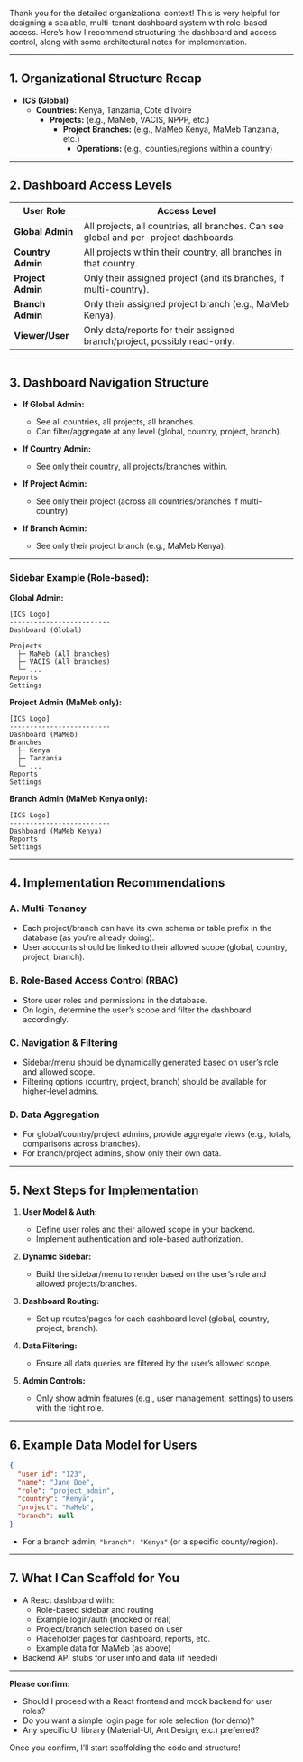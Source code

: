Thank you for the detailed organizational context! This is very helpful for designing a scalable, multi-tenant dashboard system with role-based access. Here’s how I recommend structuring the dashboard and access control, along with some architectural notes for implementation.

---

## 1. **Organizational Structure Recap**

- **ICS (Global)**
  - **Countries:** Kenya, Tanzania, Cote d’Ivoire
    - **Projects:** (e.g., MaMeb, VACIS, NPPP, etc.)
      - **Project Branches:** (e.g., MaMeb Kenya, MaMeb Tanzania, etc.)
        - **Operations:** (e.g., counties/regions within a country)

---

## 2. **Dashboard Access Levels**

| User Role         | Access Level                                                                 |
|-------------------|------------------------------------------------------------------------------|
| **Global Admin**  | All projects, all countries, all branches. Can see global and per-project dashboards. |
| **Country Admin** | All projects within their country, all branches in that country.             |
| **Project Admin** | Only their assigned project (and its branches, if multi-country).            |
| **Branch Admin**  | Only their assigned project branch (e.g., MaMeb Kenya).                      |
| **Viewer/User**   | Only data/reports for their assigned branch/project, possibly read-only.      |

---

## 3. **Dashboard Navigation Structure**

- **If Global Admin:**
  - See all countries, all projects, all branches.
  - Can filter/aggregate at any level (global, country, project, branch).

- **If Country Admin:**
  - See only their country, all projects/branches within.

- **If Project Admin:**
  - See only their project (across all countries/branches if multi-country).

- **If Branch Admin:**
  - See only their project branch (e.g., MaMeb Kenya).

---

### **Sidebar Example (Role-based):**

**Global Admin:**
```
[ICS Logo]
-------------------------
Dashboard (Global)

Projects
  ├─ MaMeb (All branches)
  ├─ VACIS (All branches)
  └─ ...
Reports
Settings
```

**Project Admin (MaMeb only):**
```
[ICS Logo]
-------------------------
Dashboard (MaMeb)
Branches
  ├─ Kenya
  ├─ Tanzania
  └─ ...
Reports
Settings
```

**Branch Admin (MaMeb Kenya only):**
```
[ICS Logo]
-------------------------
Dashboard (MaMeb Kenya)
Reports
Settings
```

---

## 4. **Implementation Recommendations**

### **A. Multi-Tenancy**
- Each project/branch can have its own schema or table prefix in the database (as you’re already doing).
- User accounts should be linked to their allowed scope (global, country, project, branch).

### **B. Role-Based Access Control (RBAC)**
- Store user roles and permissions in the database.
- On login, determine the user’s scope and filter the dashboard accordingly.

### **C. Navigation & Filtering**
- Sidebar/menu should be dynamically generated based on user’s role and allowed scope.
- Filtering options (country, project, branch) should be available for higher-level admins.

### **D. Data Aggregation**
- For global/country/project admins, provide aggregate views (e.g., totals, comparisons across branches).
- For branch/project admins, show only their own data.

---

## 5. **Next Steps for Implementation**

1. **User Model & Auth:**  
   - Define user roles and their allowed scope in your backend.
   - Implement authentication and role-based authorization.

2. **Dynamic Sidebar:**  
   - Build the sidebar/menu to render based on the user’s role and allowed projects/branches.

3. **Dashboard Routing:**  
   - Set up routes/pages for each dashboard level (global, country, project, branch).

4. **Data Filtering:**  
   - Ensure all data queries are filtered by the user’s allowed scope.

5. **Admin Controls:**  
   - Only show admin features (e.g., user management, settings) to users with the right role.

---

## 6. **Example Data Model for Users**

```json
{
  "user_id": "123",
  "name": "Jane Doe",
  "role": "project_admin",
  "country": "Kenya",
  "project": "MaMeb",
  "branch": null
}
```
- For a branch admin, `"branch": "Kenya"` (or a specific county/region).

---

## 7. **What I Can Scaffold for You**

- A React dashboard with:
  - Role-based sidebar and routing
  - Example login/auth (mocked or real)
  - Project/branch selection based on user
  - Placeholder pages for dashboard, reports, etc.
  - Example data for MaMeb (as above)
- Backend API stubs for user info and data (if needed)

---

**Please confirm:**
- Should I proceed with a React frontend and mock backend for user roles?
- Do you want a simple login page for role selection (for demo)?
- Any specific UI library (Material-UI, Ant Design, etc.) preferred?

Once you confirm, I’ll start scaffolding the code and structure!